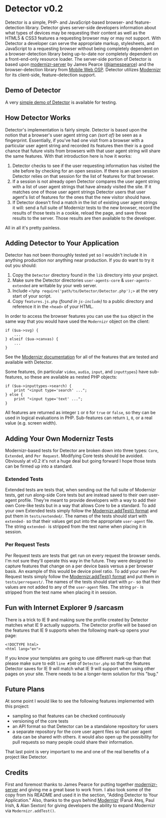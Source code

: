 # Detector v0.2 #

Detector is a simple, PHP- and JavaScript-based browser- and feature-detection library. Detector gives
server-side developers information about what types of devices may be requesting their content as well as the HTML5 & CSS3 features a requesting browser may or may not support. With Detector a developer 
can serve the appropriate markup, stylesheets, and JavaScript to a requesting browser without being completely dependent on a browser-detection library being up-to-date nor completely dependent on a front-end-only resource loader.
The server-side portion of Detector is based upon [modernizr-server](https://github.com/jamesgpearce/modernizr-server) by James Pearce ([@jamespearce](http://twitter.com/#!/jamespearce)) and 
the browser-detection library from [Mobile Web OSP](https://github.com/dmolsen/MIT-Mobile-Web). Detector utilizes [Modernizr](http://www.modernizr.com/) 
for its client-side, feature-detection support.

## Demo of Detector ##

A very [simple demo of Detector](http://detector.dmolsen.com/) is available for testing.

## How Detector Works ##

Detector's implementation is fairly simple. Detector is based upon the notion that a browser's user agent string can _(sort of)_ be seen as a fingerprint.
Essentially, if you've had one visit from a browser with a particular user agent string and recorded its features then their is a good chance that future visits from browsers with that user agent
string will share the same features. With that introduction here is how it works:

1. Detector checks to see if the user requesting information has visited the site before by checking for an open session. If there is an open session Detector relies on that session for the list of features for that browser.
2. If a session is not already open Detector compares the user agent string with a list of user agent strings that have already visited the site. If it matches one of those user agent strings Detector users that user agent's list of features for the ones that the new visitor should have.
3. If Detector doesn't find a match in the list of existing user agent strings it will: send a full suite of Modernizr tests to the new browser, record the results of those tests in a cookie, reload the page, and save those results to the server. Those results are then available to the developer.

All in all it's pretty painless.

## Adding Detector to Your Application ##

Detector has not been thoroughly tested yet so I wouldn't include it in anything production nor anything near production. 
If you do want to try it out you should:

1. Copy the `Detector` directory found in the `lib` directory into your project.
2. Make sure the Detector directories `user-agents-core` & `user-agents-extended` are writable by your web server.
3. Include `<?php require('path/to/Detector/Detector.php');>` at the very start of your script.
4. Copy `features.js.php` _(found in `js-include`)_ to a public directory and reference it in the `<head>` of your HTML.

In order to access the browser features you can use the `$ua` object in the
same way that you would have used the `Modernizr` object on the client:

    if ($ua->svg) {
        ...
    } elseif ($ua->canvas) {
        ...
    }
        
See the [Modernizr documentation](www.modernizr.com/docs/) for all of the features
that are tested and available with Detector.
        
Some features, (in particular `video`, `audio`, `input`, and `inputtypes`)
have sub-features, so these are available as nested PHP objects:
 
    if ($ua->inputtypes->search) {
        print "<input type='search' ...";
    } else {
        print "<input type='text' ...";
    }
    
All features are returned as integer `1` or `0` for `true` or
`false`, so they can be used in logical evaluations in PHP. Sub-features can return `1`, `0`, or a real value (e.g. screen width).

## Adding Your Own Modernizr Tests ##

Modernizr-based tests for Detector are broken down into three types: `Core`, `Extended`, and `Per Request`. Modifying Core tests should be avoided. Obviously at v0.2 it's not a huge deal
but going forward I hope those tests can be firmed up into a standard.

### Extended Tests ###

Extended tests are tests that, when sending out the full suite of Modernizr tests, get run along-side Core tests but are instead saved to their own user-agent profile. They're meant
to provide developers with a way to add their own Core-like tests but in a way that allows Core to be a standard. To add your own Extended tests 
simply follow the [Modernizr.addTest() format](http://www.modernizr.com/docs/#addtest) and put them in `tests/extended/`. The names of the tests should start with `extended-` so that their values get put
into the appropriate `user-agent` file. The string `extended-` is stripped from the test name when placing it in session.

### Per Request Tests ###

Per Request tests are tests that get run on every request the browser sends. I'm not sure they'll operate this way in the future. They were designed to
capture features that change on a per device basis versus a per browser basis. An example of this would be device pixel ratio. To add your own Per Request tests 
simply follow the [Modernizr.addTest() format](http://www.modernizr.com/docs/#addtest) and put them in `tests/perrequest/`. The names of the tests should start with `pr-` so that their values
are not added to any of the `user-agent` files. The string `pr-` is stripped from the test name when placing it in session.

## Fun with Internet Explorer 9 /sarcasm ##

There is a trick to IE 9 and making sure the profile created by Detector matches what IE 9 actually supports. The Detector profile will be based on the features that
IE 9 supports when the following mark-up opens your page:

    <!DOCTYPE html>
    <html lang="en">

If you know your templates are going to use different mark-up than that please make sure to edit `line #340` of `Detector.php` so that the features Detector saves for IE 9 will match what IE 9 will
support when using other pages on your site. There needs to be a longer-term solution for this "bug."

## Future Plans ##

At some point I would like to see the following features implemented with this project:

* sampling so that features can be checked continuously
* versioning of the core tests
* an API format so that Detector can be a standalone repository for users
* a separate repository for the core user agent files so that user agent data can be shared with others. it would also open up the possibility for pull requests so many people could share their information.

That last point is very important to me and one of the real benefits of a project like Detector.

## Credits ##

First and foremost thanks to James Pearce for putting together [modernizr-server](https://github.com/jamesgpearce/modernizr-server) and giving me a great base to work from.
I also took some of the copy from his README and used it in the section, "Adding Detector to Your Application." 
Also, thanks to the guys behind [Modernizr](http://www.modernizr.com/) (Faruk Ateş, Paul Irish, & Alan Sexton) for giving developers the ability to expand Modernizr via `Modernizr.addTest()`. 
